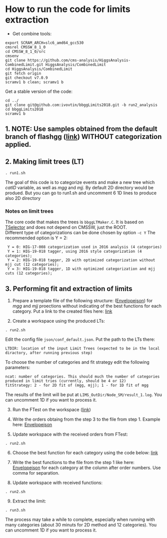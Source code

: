 # How to run the code for limits extraction

* Get combine tools:

```
export SCRAM_ARCH=slc6_amd64_gcc530
cmsrel CMSSW_8_1_0
cd CMSSW_8_1_0/src 
cmsenv
git clone https://github.com/cms-analysis/HiggsAnalysis-CombinedLimit.git HiggsAnalysis/CombinedLimit
cd HiggsAnalysis/CombinedLimit
git fetch origin
git checkout v7.0.9
scramv1 b clean; scramv1 b
```
Get a stable version of the code:
```
cd ../
git clone git@github.com:ivovtin/bbggLimits2018.git -b run2_analysis 
cd bbggLimits2018
scramv1 b
```
## 1. NOTE: Use samples obtained from the default branch of flashgg ([link](https://github.com/cms-analysis/flashgg)) WITHOUT categorization applied.

## 2. Making limit trees (LT)
```
. run1.sh
```
The goal of this code is to categorize events and make a new tree which *catID* variable, as well as *mgg* and *mjj*. By default 2D directory would be produed. But you can go to run1.sh and uncomment 6 1D lines to produce also 2D directory

### Notes on limit trees

The core code that makes the trees is `bbggLTMaker.C`. It is based on
[TSelector](https://root.cern.ch/developing-tselector) and does not depend on CMSSW, just
the ROOT.  
Different type of categorizations can be done chosen by option `-c Y`
The recommended option is Y = 2:  
```
 Y = 0: HIG-17-008 categorization used in 2016 analysis (4 categories)
 Y = 1: HIG-19-018 tagger, using 2016 style categorization (4 categories);
 Y = 2: HIG-19-018 tagger, 2D with optimized categorization without mjj cut (12 categories);
 Y = 3: HIG-19-018 tagger, 1D with optimized categorization and mjj cuts (12 categories);
```

## 3. Performing fit and extraction of limits

 1. Prepare a template file of the following structure: ([Envelopejson](https://github.com/ivovtin/bbggLimits2018/blob/run2_analysis/jsonsForEnvelope/Env_json_2D_ttHon0.26_31012020_emplty.dat)) for *mgg* and *mjj* proections without indicating of the best functions for each category. Put a link to the created files here: [link](https://github.com/ivovtin/bbggLimits2018/blob/8480c7351cfd4db16818f292bcc78c01bf567ba1/runLimit.py#L300)

 2. Create a workspace using the produced LTs:
```
. run2.sh
```

Edit the config file `json/conf_default.json`. Put the path to the LTs there:
```
LTDIR: location of the input Limit Trees (expected to be in the local diractory, after running previous step)
```
To choose the number of categories and fit strategy edit the following parameters:
```
ncat: number of categories. This should much the number of categories produced in limit tries (currently, should be 4 or 12)
fitStrategy: 2 - for 2D fit of (mgg, mjj); 1 - for 1D fit of mgg
```

The results of the limit will be put at `LIMS_OutDir/Node_SM/result_1.log`. You can uncomment 1D if you want to process it.


 3. Run the FTest on the workspace ([link](https://github.com/ivovtin/Envelop#ftest))

 4. Write the orders obtaing from the step 3 to the file from step 1. Example here: [Envelopejson](https://github.com/ivovtin/bbggLimits2018/blob/run2_analysis/jsonsForEnvelope/Env_json_2D_ttHon0.26_31012020.dat)

 5. Update workspace with the received orders from FTest:
```
. run2.sh
```

 6. Choose the best function for each category using the code below: [link](https://github.com/ivovtin/Envelop#ftest)

 7. Write the best functions to the file from the step 1 like here: [Envelopejson](https://github.com/ivovtin/bbggLimits2018/blob/run2_analysis/jsonsForEnvelope/Env_json_2D_ttHon0.26_31012020.dat) for each category at the column after order numbers. Use comma for separation.

 8. Update workspace with received functions:
```
. run2.sh
```

 9. Extract the limit: 
```
. run3.sh
```

The process may take a while to complete, especially when running with many categories (about 30 minuts for 2D method and 12 categories). You can uncomment 1D if you want to process it.



